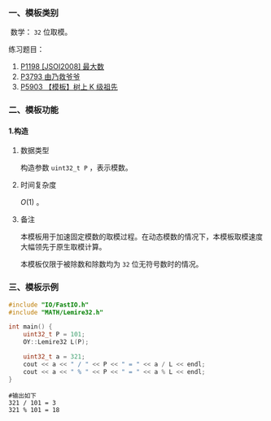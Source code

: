 ### 一、模板类别

​	数学： `32` 位取模。

练习题目：

1. [P1198 [JSOI2008] 最大数](https://www.luogu.com.cn/problem/P1198)
2. [P3793 由乃救爷爷](https://www.luogu.com.cn/problem/P3793)
3. [P5903 【模板】树上 K 级祖先](https://www.luogu.com.cn/problem/P5903)

### 二、模板功能

#### 1.构造

1. 数据类型

   构造参数 `uint32_t P` ，表示模数。

2. 时间复杂度

   $O(1)$ 。

3. 备注

   本模板用于加速固定模数的取模过程。在动态模数的情况下，本模板取模速度大幅领先于原生取模计算。
   
   本模板仅限于被除数和除数均为 `32` 位无符号数时的情况。
   
### 三、模板示例

```c++
#include "IO/FastIO.h"
#include "MATH/Lemire32.h"

int main() {
    uint32_t P = 101;
    OY::Lemire32 L(P);

    uint32_t a = 321;
    cout << a << " / " << P << " = " << a / L << endl;
    cout << a << " % " << P << " = " << a % L << endl;
}
```

```
#输出如下
321 / 101 = 3
321 % 101 = 18

```

